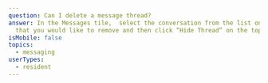 ```yaml
---
question: Can I delete a message thread?
answer: In the Messages tile,  select the conversation from the list on the left
  that you would like to remove and then click “Hide Thread” on the top right
isMobile: false
topics:
  - messaging
userTypes:
  - resident
---
```

